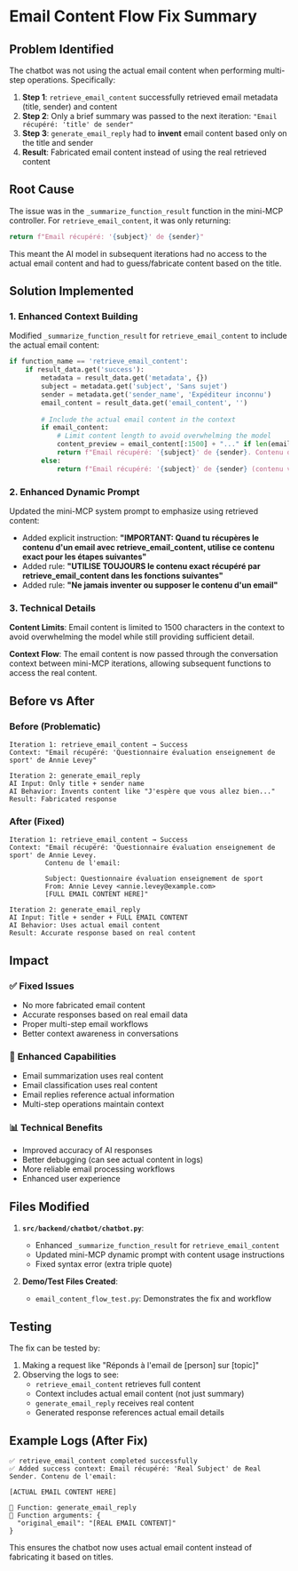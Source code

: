 # Email Content Flow Fix Summary

## Problem Identified

The chatbot was not using the actual email content when performing multi-step operations. Specifically:

1. **Step 1**: `retrieve_email_content` successfully retrieved email metadata (title, sender) and content
2. **Step 2**: Only a brief summary was passed to the next iteration: `"Email récupéré: 'title' de sender"`
3. **Step 3**: `generate_email_reply` had to **invent** email content based only on the title and sender
4. **Result**: Fabricated email content instead of using the real retrieved content

## Root Cause

The issue was in the `_summarize_function_result` function in the mini-MCP controller. For `retrieve_email_content`, it was only returning:

```python
return f"Email récupéré: '{subject}' de {sender}"
```

This meant the AI model in subsequent iterations had no access to the actual email content and had to guess/fabricate content based on the title.

## Solution Implemented

### 1. Enhanced Context Building

Modified `_summarize_function_result` for `retrieve_email_content` to include the actual email content:

```python
if function_name == 'retrieve_email_content':
    if result_data.get('success'):
        metadata = result_data.get('metadata', {})
        subject = metadata.get('subject', 'Sans sujet')
        sender = metadata.get('sender_name', 'Expéditeur inconnu')
        email_content = result_data.get('email_content', '')
        
        # Include the actual email content in the context
        if email_content:
            # Limit content length to avoid overwhelming the model
            content_preview = email_content[:1500] + "..." if len(email_content) > 1500 else email_content
            return f"Email récupéré: '{subject}' de {sender}. Contenu de l'email:\n\n{content_preview}"
        else:
            return f"Email récupéré: '{subject}' de {sender} (contenu vide)"
```

### 2. Enhanced Dynamic Prompt

Updated the mini-MCP system prompt to emphasize using retrieved content:

- Added explicit instruction: **"IMPORTANT: Quand tu récupères le contenu d'un email avec retrieve_email_content, utilise ce contenu exact pour les étapes suivantes"**
- Added rule: **"UTILISE TOUJOURS le contenu exact récupéré par retrieve_email_content dans les fonctions suivantes"**
- Added rule: **"Ne jamais inventer ou supposer le contenu d'un email"**

### 3. Technical Details

**Content Limits**: Email content is limited to 1500 characters in the context to avoid overwhelming the model while still providing sufficient detail.

**Context Flow**: The email content is now passed through the conversation context between mini-MCP iterations, allowing subsequent functions to access the real content.

## Before vs After

### Before (Problematic)
```
Iteration 1: retrieve_email_content → Success
Context: "Email récupéré: 'Questionnaire évaluation enseignement de sport' de Annie Levey"

Iteration 2: generate_email_reply
AI Input: Only title + sender name
AI Behavior: Invents content like "J'espère que vous allez bien..."
Result: Fabricated response
```

### After (Fixed)
```
Iteration 1: retrieve_email_content → Success
Context: "Email récupéré: 'Questionnaire évaluation enseignement de sport' de Annie Levey. 
         Contenu de l'email:
         
         Subject: Questionnaire évaluation enseignement de sport
         From: Annie Levey <annie.levey@example.com>
         [FULL EMAIL CONTENT HERE]"

Iteration 2: generate_email_reply  
AI Input: Title + sender + FULL EMAIL CONTENT
AI Behavior: Uses actual email content
Result: Accurate response based on real content
```

## Impact

### ✅ **Fixed Issues**
- No more fabricated email content
- Accurate responses based on real email data
- Proper multi-step email workflows
- Better context awareness in conversations

### 🔧 **Enhanced Capabilities**
- Email summarization uses real content
- Email classification uses real content  
- Email replies reference actual information
- Multi-step operations maintain context

### 📊 **Technical Benefits**
- Improved accuracy of AI responses
- Better debugging (can see actual content in logs)
- More reliable email processing workflows
- Enhanced user experience

## Files Modified

1. **`src/backend/chatbot/chatbot.py`**:
   - Enhanced `_summarize_function_result` for `retrieve_email_content`
   - Updated mini-MCP dynamic prompt with content usage instructions
   - Fixed syntax error (extra triple quote)

2. **Demo/Test Files Created**:
   - `email_content_flow_test.py`: Demonstrates the fix and workflow

## Testing

The fix can be tested by:

1. Making a request like "Réponds à l'email de [person] sur [topic]"
2. Observing the logs to see:
   - `retrieve_email_content` retrieves full content
   - Context includes actual email content (not just summary)
   - `generate_email_reply` receives real content
   - Generated response references actual email details

## Example Logs (After Fix)

```
✅ retrieve_email_content completed successfully
✅ Added success context: Email récupéré: 'Real Subject' de Real Sender. Contenu de l'email:

[ACTUAL EMAIL CONTENT HERE]

🔧 Function: generate_email_reply
📝 Function arguments: {
  "original_email": "[REAL EMAIL CONTENT]"
}
```

This ensures the chatbot now uses actual email content instead of fabricating it based on titles.

